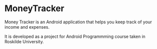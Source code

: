 # MoneyTracker

Money Tracker is an Android application that helps you keep track of your income and expenses.

It is developed as a project for Android Programmming course taken in Roskilde University.

